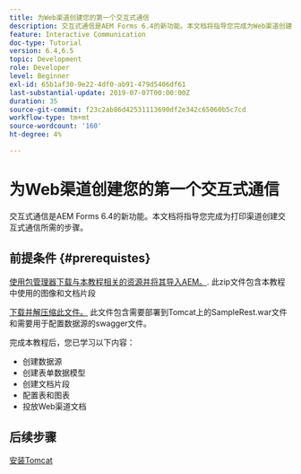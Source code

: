 ```yaml
---
title: 为Web渠道创建您的第一个交互式通信
description: 交互式通信是AEM Forms 6.4的新功能。本文档将指导您完成为Web渠道创建交互式通信所需的步骤。
feature: Interactive Communication
doc-type: Tutorial
version: 6.4,6.5
topic: Development
role: Developer
level: Beginner
exl-id: 65b1af30-9e22-4df0-ab91-479d5406df61
last-substantial-update: 2019-07-07T00:00:00Z
duration: 35
source-git-commit: f23c2ab86d42531113690df2e342c65060b5c7cd
workflow-type: tm+mt
source-wordcount: '160'
ht-degree: 4%

---
```


# 为Web渠道创建您的第一个交互式通信

交互式通信是AEM Forms 6.4的新功能。本文档将指导您完成为打印渠道创建交互式通信所需的步骤。

## 前提条件 {#prerequistes}

[使用包管理器下载与本教程相关的资源并将其导入AEM。](assets/gettingstartedassets.zip). 此zip文件包含本教程中使用的图像和文档片段

[下载并解压缩此文件。](assets/warfileandswaggerfile.zip) 此文件包含需要部署到Tomcat上的SampleRest.war文件和需要用于配置数据源的swagger文件。

完成本教程后，您已学习以下内容：

* 创建数据源
* 创建表单数据模型
* 创建文档片段
* 配置表和图表
* 投放Web渠道文档

## 后续步骤

[安装Tomcat](./partone.md)
